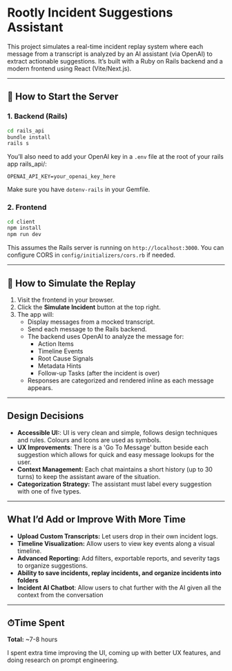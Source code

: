 # Rootly Incident Suggestions Assistant

This project simulates a real-time incident replay system where each message from a transcript is analyzed by an AI assistant (via OpenAI) to extract actionable suggestions. It’s built with a Ruby on Rails backend and a modern frontend using React (Vite/Next.js).

---

## 🚀 How to Start the Server

### 1. Backend (Rails)

```bash
cd rails_api
bundle install
rails s
```

You’ll also need to add your OpenAI key in a `.env` file at the root of your rails app rails_api/:

```
OPENAI_API_KEY=your_openai_key_here
```

Make sure you have `dotenv-rails` in your Gemfile.

### 2. Frontend

```bash
cd client
npm install
npm run dev
```

This assumes the Rails server is running on `http://localhost:3000`. You can configure CORS in `config/initializers/cors.rb` if needed.

---

## 🔁 How to Simulate the Replay

1. Visit the frontend in your browser.
2. Click the **Simulate Incident** button at the top right.
3. The app will:
   - Display messages from a mocked transcript.
   - Send each message to the Rails backend.
   - The backend uses OpenAI to analyze the message for:
     - Action Items
     - Timeline Events
     - Root Cause Signals
     - Metadata Hints
     - Follow-up Tasks (after the incident is over)
   - Responses are categorized and rendered inline as each message appears.

---

## Design Decisions

- **Accessible UI:**: UI is very clean and simple, follows design techniques and rules. Colours and Icons are used as symbols.
- **UX Improvements**: There is a 'Go To Message' button beside each suggestion which allows for quick and easy message lookups for the user.
- **Context Management:** Each chat maintains a short history (up to 30 turns) to keep the assistant aware of the situation.
- **Categorization Strategy:** The assistant must label every suggestion with one of five types.

---

## What I’d Add or Improve With More Time

- **Upload Custom Transcripts:** Let users drop in their own incident logs.
- **Timeline Visualization:** Allow users to view key events along a visual timeline.
- **Advanced Reporting:** Add filters, exportable reports, and severity tags to organize suggestions.
- **Ability to save incidents, replay incidents, and organize incidents into folders**
- **Incident AI Chatbot**: Allow users to chat further with the AI given all the context from the conversation

---

## ⏱Time Spent

**Total:** ~7-8 hours

I spent extra time improving the UI, coming up with better UX features, and doing research on prompt engineering.


